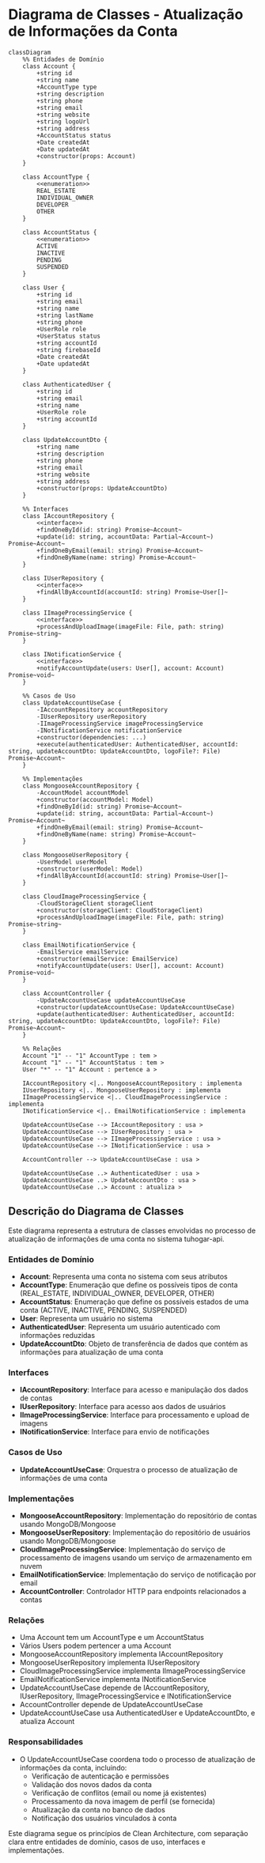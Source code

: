 # Diagrama de Classes - Atualização de Informações da Conta

```mermaid
classDiagram
    %% Entidades de Domínio
    class Account {
        +string id
        +string name
        +AccountType type
        +string description
        +string phone
        +string email
        +string website
        +string logoUrl
        +string address
        +AccountStatus status
        +Date createdAt
        +Date updatedAt
        +constructor(props: Account)
    }
    
    class AccountType {
        <<enumeration>>
        REAL_ESTATE
        INDIVIDUAL_OWNER
        DEVELOPER
        OTHER
    }
    
    class AccountStatus {
        <<enumeration>>
        ACTIVE
        INACTIVE
        PENDING
        SUSPENDED
    }
    
    class User {
        +string id
        +string email
        +string name
        +string lastName
        +string phone
        +UserRole role
        +UserStatus status
        +string accountId
        +string firebaseId
        +Date createdAt
        +Date updatedAt
    }
    
    class AuthenticatedUser {
        +string id
        +string email
        +string name
        +UserRole role
        +string accountId
    }
    
    class UpdateAccountDto {
        +string name
        +string description
        +string phone
        +string email
        +string website
        +string address
        +constructor(props: UpdateAccountDto)
    }
    
    %% Interfaces
    class IAccountRepository {
        <<interface>>
        +findOneById(id: string) Promise~Account~
        +update(id: string, accountData: Partial~Account~) Promise~Account~
        +findOneByEmail(email: string) Promise~Account~
        +findOneByName(name: string) Promise~Account~
    }
    
    class IUserRepository {
        <<interface>>
        +findAllByAccountId(accountId: string) Promise~User[]~
    }
    
    class IImageProcessingService {
        <<interface>>
        +processAndUploadImage(imageFile: File, path: string) Promise~string~
    }
    
    class INotificationService {
        <<interface>>
        +notifyAccountUpdate(users: User[], account: Account) Promise~void~
    }
    
    %% Casos de Uso
    class UpdateAccountUseCase {
        -IAccountRepository accountRepository
        -IUserRepository userRepository
        -IImageProcessingService imageProcessingService
        -INotificationService notificationService
        +constructor(dependencies: ...)
        +execute(authenticatedUser: AuthenticatedUser, accountId: string, updateAccountDto: UpdateAccountDto, logoFile?: File) Promise~Account~
    }
    
    %% Implementações
    class MongooseAccountRepository {
        -AccountModel accountModel
        +constructor(accountModel: Model)
        +findOneById(id: string) Promise~Account~
        +update(id: string, accountData: Partial~Account~) Promise~Account~
        +findOneByEmail(email: string) Promise~Account~
        +findOneByName(name: string) Promise~Account~
    }
    
    class MongooseUserRepository {
        -UserModel userModel
        +constructor(userModel: Model)
        +findAllByAccountId(accountId: string) Promise~User[]~
    }
    
    class CloudImageProcessingService {
        -CloudStorageClient storageClient
        +constructor(storageClient: CloudStorageClient)
        +processAndUploadImage(imageFile: File, path: string) Promise~string~
    }
    
    class EmailNotificationService {
        -EmailService emailService
        +constructor(emailService: EmailService)
        +notifyAccountUpdate(users: User[], account: Account) Promise~void~
    }
    
    class AccountController {
        -UpdateAccountUseCase updateAccountUseCase
        +constructor(updateAccountUseCase: UpdateAccountUseCase)
        +update(authenticatedUser: AuthenticatedUser, accountId: string, updateAccountDto: UpdateAccountDto, logoFile?: File) Promise~Account~
    }
    
    %% Relações
    Account "1" -- "1" AccountType : tem >
    Account "1" -- "1" AccountStatus : tem >
    User "*" -- "1" Account : pertence a >
    
    IAccountRepository <|.. MongooseAccountRepository : implementa
    IUserRepository <|.. MongooseUserRepository : implementa
    IImageProcessingService <|.. CloudImageProcessingService : implementa
    INotificationService <|.. EmailNotificationService : implementa
    
    UpdateAccountUseCase --> IAccountRepository : usa >
    UpdateAccountUseCase --> IUserRepository : usa >
    UpdateAccountUseCase --> IImageProcessingService : usa >
    UpdateAccountUseCase --> INotificationService : usa >
    
    AccountController --> UpdateAccountUseCase : usa >
    
    UpdateAccountUseCase ..> AuthenticatedUser : usa >
    UpdateAccountUseCase ..> UpdateAccountDto : usa >
    UpdateAccountUseCase ..> Account : atualiza >
```

## Descrição do Diagrama de Classes

Este diagrama representa a estrutura de classes envolvidas no processo de atualização de informações de uma conta no sistema tuhogar-api.

### Entidades de Domínio
- **Account**: Representa uma conta no sistema com seus atributos
- **AccountType**: Enumeração que define os possíveis tipos de conta (REAL_ESTATE, INDIVIDUAL_OWNER, DEVELOPER, OTHER)
- **AccountStatus**: Enumeração que define os possíveis estados de uma conta (ACTIVE, INACTIVE, PENDING, SUSPENDED)
- **User**: Representa um usuário no sistema
- **AuthenticatedUser**: Representa um usuário autenticado com informações reduzidas
- **UpdateAccountDto**: Objeto de transferência de dados que contém as informações para atualização de uma conta

### Interfaces
- **IAccountRepository**: Interface para acesso e manipulação dos dados de contas
- **IUserRepository**: Interface para acesso aos dados de usuários
- **IImageProcessingService**: Interface para processamento e upload de imagens
- **INotificationService**: Interface para envio de notificações

### Casos de Uso
- **UpdateAccountUseCase**: Orquestra o processo de atualização de informações de uma conta

### Implementações
- **MongooseAccountRepository**: Implementação do repositório de contas usando MongoDB/Mongoose
- **MongooseUserRepository**: Implementação do repositório de usuários usando MongoDB/Mongoose
- **CloudImageProcessingService**: Implementação do serviço de processamento de imagens usando um serviço de armazenamento em nuvem
- **EmailNotificationService**: Implementação do serviço de notificação por email
- **AccountController**: Controlador HTTP para endpoints relacionados a contas

### Relações
- Uma Account tem um AccountType e um AccountStatus
- Vários Users podem pertencer a uma Account
- MongooseAccountRepository implementa IAccountRepository
- MongooseUserRepository implementa IUserRepository
- CloudImageProcessingService implementa IImageProcessingService
- EmailNotificationService implementa INotificationService
- UpdateAccountUseCase depende de IAccountRepository, IUserRepository, IImageProcessingService e INotificationService
- AccountController depende de UpdateAccountUseCase
- UpdateAccountUseCase usa AuthenticatedUser e UpdateAccountDto, e atualiza Account

### Responsabilidades
- O UpdateAccountUseCase coordena todo o processo de atualização de informações da conta, incluindo:
  - Verificação de autenticação e permissões
  - Validação dos novos dados da conta
  - Verificação de conflitos (email ou nome já existentes)
  - Processamento da nova imagem de perfil (se fornecida)
  - Atualização da conta no banco de dados
  - Notificação dos usuários vinculados à conta

Este diagrama segue os princípios de Clean Architecture, com separação clara entre entidades de domínio, casos de uso, interfaces e implementações.
